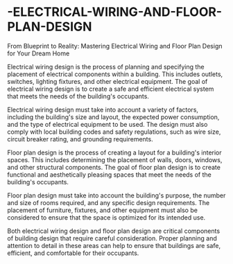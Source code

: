 # -ELECTRICAL-WIRING-AND-FLOOR-PLAN-DESIGN
From Blueprint to Reality: Mastering Electrical Wiring and Floor Plan Design for Your Dream Home

Electrical wiring design is the process of planning and specifying the placement of electrical components within a building. This includes outlets, switches, lighting fixtures, and other electrical equipment. The goal of electrical wiring design is to create a safe and efficient electrical system that meets the needs of the building's occupants.

Electrical wiring design must take into account a variety of factors, including the building's size and layout, the expected power consumption, and the type of electrical equipment to be used. The design must also comply with local building codes and safety regulations, such as wire size, circuit breaker rating, and grounding requirements.

Floor plan design is the process of creating a layout for a building's interior spaces. This includes determining the placement of walls, doors, windows, and other structural components. The goal of floor plan design is to create functional and aesthetically pleasing spaces that meet the needs of the building's occupants.

Floor plan design must take into account the building's purpose, the number and size of rooms required, and any specific design requirements. The placement of furniture, fixtures, and other equipment must also be considered to ensure that the space is optimized for its intended use.

Both electrical wiring design and floor plan design are critical components of building design that require careful consideration. Proper planning and attention to detail in these areas can help to ensure that buildings are safe, efficient, and comfortable for their occupants.
